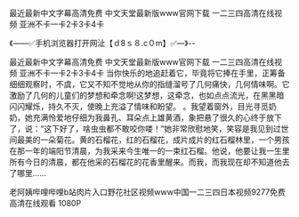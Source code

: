 最近最新中文字幕高清免费
中文天堂最新版www官网下载
一二三四高清在线视频
亚洲不卡一卡2卡3卡4卡


《——✅手机浏览器打开网沚【ｄ8ｓ８.c０m】✅—》--

最近最新中文字幕高清免费
中文天堂最新版www官网下载
一二三四高清在线视频
亚洲不卡一卡2卡3卡4卡
当你快乐的地追赶着它，毕竟将它捧在手里，正筹备细细观察时，不虞，它又不知不觉地从你的指缝溜号了几何痛快，几何情味啊。它激励了几何的儿童们的梦想和牵念啊!这梦想，这牵念，也如点点流光，在黑黑暗闪闪耀烁，持久不灭，使晚上充溢了情味和盼望。
。我望着窗外，目光寻觅奶奶，她充满怜爱地仔细为我鼻孔、耳朵点上雄黄酒，象把悬了很久的心终于放下了，说：“这下好了，啥虫虫都不敢咬你喽！”她非常欣慰地笑，笑容是我见到过世间最美的一朵菊花。黄的石榴花，红的石榴花，成片成片的红石榴林里，一个男孩在那一年的端阳节清晨，为我采来今生唯一的一束红石榴。他说，他要让我一生里所有今日的清晨，都在他采的石榴花的花香里醒来。而我，而我现在却不知道他去了哪里……





老阿姨哔哩哔哩b站肉片入口野花社区视频www中国一二三四日本视频9277免费高清在线观看 1080P

